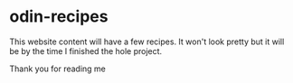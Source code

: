 # odin-recipes

This website content will have a few recipes. It won't look pretty but it will be by the time I finished the hole project.

Thank you for reading me